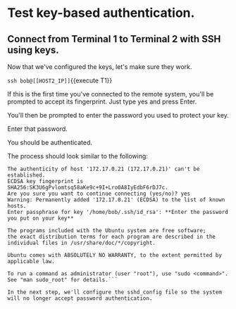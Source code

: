 # Test key-based authentication.

## Connect from Terminal 1 to Terminal 2 with SSH using keys.

Now that we've configured the keys, let's make sure they work.

`ssh bob@[[HOST2_IP]]`{{execute T1}}

If this is the first time you've connected to the remote system, you'll be prompted to accept its fingerprint. Just type yes and press Enter.

You'll then be prompted to enter the password you used to protect your key.

Enter that password.

You should be authenticated.

The process should look similar to the following:

```bob@host01:~$ ssh bob@172.17.0.21
The authenticity of host '172.17.0.21 (172.17.0.21)' can't be established.
ECDSA key fingerprint is SHA256:SK3U6gPvlomtsq58aKe9c+9I+Lro0A8IyEdbF6rDJ7c.
Are you sure you want to continue connecting (yes/no)? yes
Warning: Permanently added '172.17.0.21' (ECDSA) to the list of known hosts.
Enter passphrase for key '/home/bob/.ssh/id_rsa': **Enter the password you put on your key**

The programs included with the Ubuntu system are free software;
the exact distribution terms for each program are described in the
individual files in /usr/share/doc/*/copyright.

Ubuntu comes with ABSOLUTELY NO WARRANTY, to the extent permitted by
applicable law.

To run a command as administrator (user "root"), use "sudo <command>".
See "man sudo_root" for details.```

In the next step, we'll configure the sshd_config file so the system will no longer accept password authentication.
